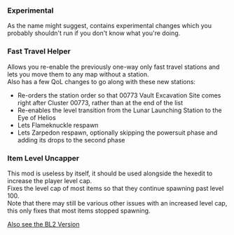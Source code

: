 ### Experimental
As the name might suggest, contains experimental changes which you probably shouldn't run if you don't know what you're doing.

### Fast Travel Helper
Allows you re-enable the previously one-way only fast travel stations and lets you move them to any map without a station.    
Also has a few QoL changes to go along with these new stations:
- Re-orders the station order so that 00773 Vault Excavation Site comes right after Cluster 00773, rather than at the end of the list
- Re-enables the level transition from the Lunar Launching Station to the Eye of Helios
- Lets Flameknuckle respawn
- Lets Zarpedon respawn, optionally skipping the powersuit phase and adding its drops to the second phase

### Item Level Uncapper
This mod is useless by itself, it should be used alongside the hexedit to increase the player level cap.    
Fixes the level cap of most items so that they continue spawning past level 100.    
Note that there may still be various other issues with an increased level cap, this only fixes that most items stopped spawning.

[Also see the BL2 Version](https://github.com/BLCM/BLCMods/blob/master/Borderlands%202%20mods/apple1417/ItemLevelUncapper.blcm)
